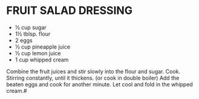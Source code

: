# FRUIT SALAD DRESSING

* ½ cup sugar
* 1½ tblsp. flour
* 2 eggs
* ½ cup pineapple juice
* ½ cup lemon juice
* 1 cup whipped cream

Combine the fruit juices and stir slowly into the flour and sugar. Cook. Stirring constantly, until it thickens. (or cook in double boiler) Add the beaten eggs and cook for another minute. Let cool and fold in the whipped cream.#
